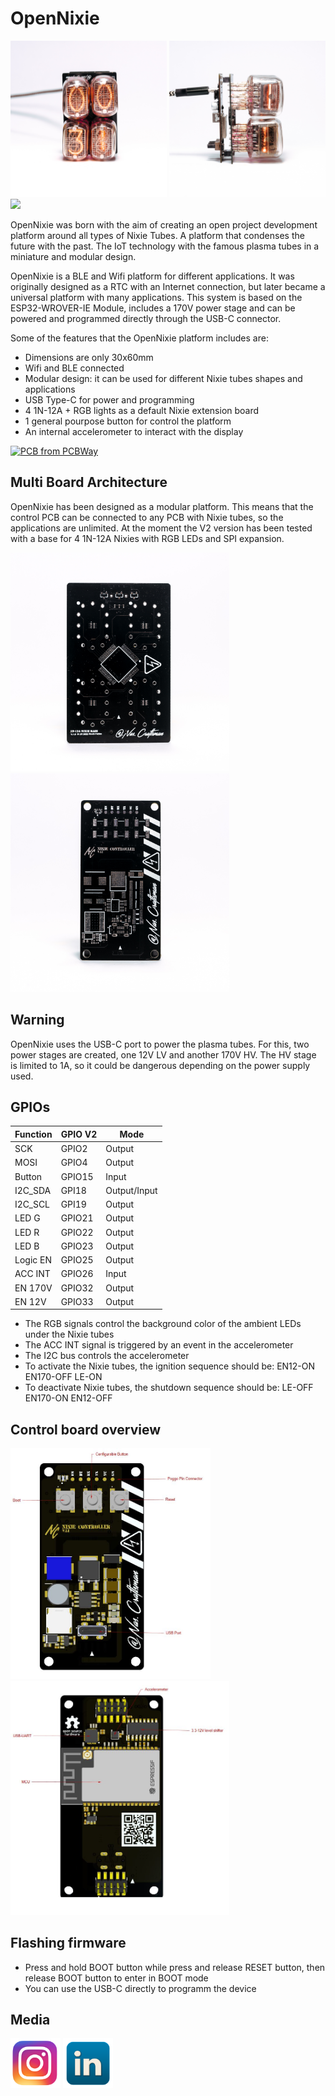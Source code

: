 # OpenNixie 

<img src="Docs/_DSC1764.JPG" width="250px"></a>
<img src="Docs/_DSC1766.JPG" width="250px"></a>
<img src="Docs/Nixie_Gif_Animation.gif" width="250px"></a>

OpenNixie was born with the aim of creating an open project development platform around all types of Nixie Tubes. A platform that condenses the future with the past. The IoT technology with the famous plasma tubes in a miniature and modular design.

OpenNixie is a BLE and Wifi platform for different applications. It was originally designed as a RTC with an Internet connection, but later became a universal platform with many applications. This system is based on the ESP32-WROVER-IE Module, includes a 170V power stage and can be powered and programmed directly through the USB-C connector.

Some of the features that the OpenNixie platform includes are:

- Dimensions are only 30x60mm
- Wifi and BLE connected
- Modular design: it can be used for different Nixie tubes shapes and applications
- USB Type-C for power and programming
- 4 1N-12A + RGB lights as a default Nixie extension board 
- 1 general pourpose button for control the platform
- An internal accelerometer to interact with the display
  

<a href="https://www.pcbway.com/project/shareproject/Open_IoT_Nixie_Platform_9b133654.html" target="_blank"><img src="https://www.pcbway.com/project/img/images/frompcbway-1220.png" alt="PCB from PCBWay" /></a>

## Multi Board Architecture
 
OpenNixie has been designed as a modular platform. This means that the control PCB can be connected to any PCB with Nixie tubes, so the applications are unlimited. At the moment the V2 version has been tested with a base for 4 1N-12A Nixies with RGB LEDs and SPI expansion.

<img src="Docs/_DSC1774.JPG" width="350px"></a>
<img src="Docs/_DSC1775.JPG" width="350px"></a>

## Warning

OpenNixie uses the USB-C port to power the plasma tubes. For this, two power stages are created, one 12V LV and another 170V HV. The HV stage is limited to 1A, so it could be dangerous depending on the power supply used.

## GPIOs

Function | GPIO V2 | Mode
-------- | -------- | --------
SCK | GPIO2 | Output
MOSI | GPIO4 | Output
Button | GPIO15 | Input
I2C_SDA | GPI18 | Output/Input
I2C_SCL | GPI19 | Output
LED G | GPIO21 | Output
LED R | GPIO22 | Output
LED B | GPIO23 | Output
Logic EN | GPIO25 | Output
ACC INT | GPIO26 | Input
EN 170V | GPIO32 | Output
EN 12V | GPIO33 | Output

* The RGB signals control the background color of the ambient LEDs under the Nixie tubes
* The ACC INT signal is triggered by an event in the accelerometer
* The I2C bus controls the accelerometer
* To activate the Nixie tubes, the ignition sequence should be: EN12-ON EN170-OFF LE-ON
* To deactivate Nixie tubes, the shutdown sequence should be: LE-OFF EN170-ON EN12-OFF

## Control board overview 

<img src="Docs/Controller_diagram_bottom.JPG" width="320px"></a>
<img src="Docs/Controller_diagram_front.JPG" width="350px"></a>

## Flashing firmware 

- Press and hold BOOT button while press and release RESET button, then release BOOT button to enter in BOOT mode
- You can use the USB-C directly to programm the device

## Media

<a href="https://www.instagram.com/nas.craftsman/" target="_blank"><img src="Docs/IG.png" width="80px"></a>
<a href="https://www.linkedin.com/in/nasib-fahim-fernandez" target="_blank"><img src="Docs/LIN.png" width="80px"></a>

